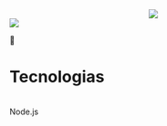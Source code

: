 <div align="center">
<img src=https://raw.githubusercontent.com/rocketseat-education/nlw-02-omnistack/af31be78f5d9fe2b0c9913196c0bbcbb97eb6de8/.github/logo.svg >
</div>
<img src=https://github.com/rocketseat-education/nlw-02-omnistack/raw/master/.github/proffy.png>

🚀 <h1> Tecnologias </h1><br>
Node.js <br>

